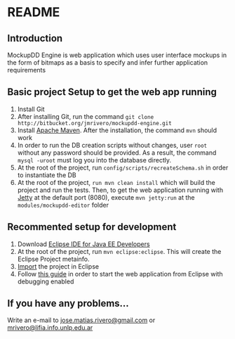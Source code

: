 # README #

## Introduction ##

MockupDD Engine is web application which uses user interface mockups in the form of bitmaps as a basis to specify and infer further application requirements

## Basic project Setup to get the web app running ##

1. Install Git
2. After installing Git, run the command `git clone http://bitbucket.org/jmrivero/mockupdd-engine.git`
3. Install [Apache Maven](http://maven.apache.org/). After the installation, the command `mvn` should work
4. In order to run the DB creation scripts without changes, user `root` without any password should be provided. As a result, the command `mysql -uroot` must log you into the database directly.
5. At the root of the project, run `config/scripts/recreateSchema.sh` in order to instantiate the DB
6. At the root of the project, `run mvn clean install` which will build the project and run the tests. Then, to get the web application running with [Jetty](http://eclipse.org/jetty/) at the default port (8080), execute `mvn jetty:run` at the `modules/mockupdd-editor` folder

## Recommented setup for development ##

1. Download [Eclipse IDE for Java EE Developers](https://www.eclipse.org/downloads/)
2. At the root of the project, run `mvn eclipse:eclipse`. This will create the Eclipse Project metainfo.
3. [Import](http://help.eclipse.org/juno/index.jsp?topic=%2Forg.eclipse.platform.doc.user%2Ftasks%2Ftasks-importproject.htm) the project in Eclipse
4. Follow [this guide](http://docs.codehaus.org/display/JETTY/Debugging+with+the+Maven+Jetty+Plugin+inside+Eclipse) in order to start the web application from Eclipse with debugging enabled

## If you have any problems... ##

Write an e-mail to jose.matias.rivero@gmail.com or mrivero@lifia.info.unlp.edu.ar